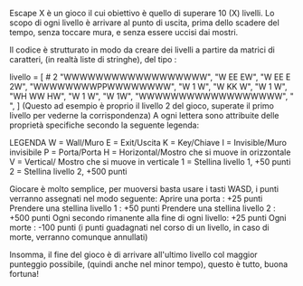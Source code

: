 Escape X è un gioco il cui obiettivo è quello di superare 10 (X) livelli.
Lo scopo di ogni livello è arrivare al punto di uscita, prima dello scadere del
tempo, senza toccare mura, e senza essere uccisi dai mostri.

Il codice è strutturato in modo da creare dei livelli a partire da matrici di caratteri,
(in realtà liste di stringhe), del tipo :

livello = [  # 2
    "WWWWWWWWWWWWWWWWWW",
    "W    EE         EW",
    "W   EE       E  2W",
    "WWWWWWWWPPWWWWWWWW",
    "W 1              W",
    "W       KK       W",
    "W           1    W",
    "WH      WW      HW",
    "W  1             W",
    "W               1W",
    "WWWWWWWWWWWWWWWWWW",
    "                  ",
]
(Questo ad esempio è proprio il livello 2 del gioco, superate il primo livello per
vederne la corrispondenza)
A ogni lettera sono attribuite delle proprietà specifiche secondo la seguente legenda:

LEGENDA
W = Wall/Muro
E = Exit/Uscita
K = Key/Chiave
I = Invisible/Muro invisibile
P = Porta/Porta
H = Horizontal/Mostro che si muove in orizzontale
V = Vertical/  Mostro che si muove in verticale
1 = Stellina livello 1, +50 punti
2 = Stellina livello 2, +500 punti

Giocare è molto semplice, per muoversi basta usare i tasti WASD, i punti verranno assegnati
nel modo seguente:
Aprire una porta : +25 punti 
Prendere una stellina livello 1 : +50 punti
Prendere una stellina livello 2 : +500 punti
Ogni secondo rimanente alla fine di ogni livello: +25 punti
Ogni morte : -100 punti
(i punti guadagnati nel corso di un livello, in caso di morte, verranno comunque annullati)

Insomma, il fine del gioco è di arrivare all'ultimo livello col maggior punteggio possibile,
(quindi anche nel minor tempo), questo è tutto, buona fortuna!